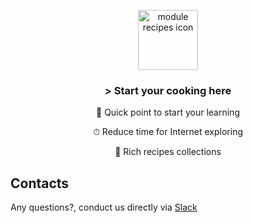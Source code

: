 <p align="center">
    <a href="https://ciklum-digital.github.io/recipes/">
        <img width="96" src="https://ciklum-digital.github.io/recipes/assets/images/icon.svg" alt="module recipes icon">
    </a>
</p>
<h3 align="center">> Start your cooking here</b> </h3>    

<p align="center">🚀 Quick point to start your learning</p> 
<p align="center">⏱ Reduce time for Internet exploring</p>
<p align="center">💎 Rich recipes collections</p>

## Contacts

Any questions?, conduct us directly via [Slack](https://ciklum-oss.slack.com/messages/CLQ9F4NU8)
